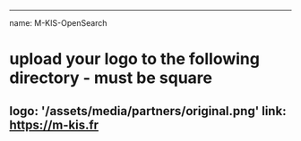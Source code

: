 
---
name: M-KIS-OpenSearch
# upload your logo to the following directory - must be square
logo: '/assets/media/partners/original.png'
link: https://m-kis.fr
---
